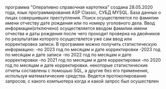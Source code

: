 программа "Оперативно справочная картотека" создана 28.05.2020 года, язык программирования ASP Classic, СУБД MYSQL. 
База данных о лицах совершивших преступления. 
Поиск осуществляется по фамилии имени отчеству дате рождения или по номеру уголовного дела. 
Ввод информации(отключено) осуществляется вводом фамилии имени отчества и даты рождения после чего проходит проверка на двойников
по результатам которого осуществлется уже сам ввод или корректировка записи. 
В программе можно получить статистическую информацию:
-по 2023 год по месяцам и дате корректировки
-2023 год по месяцам и дате записи
-по 2022 год по месяцам и дате корректировки
-по 2021 год по месяцам и дате корректировки
-по 2020 год по месяцам и дате корректировки.
некоторые статистические отчеты составлены с помошью SQL, а другие без его применения, используя математические средства.
Ведется протоколирование запросов; с какого компьютера когда и какой запрос был осушествлен
